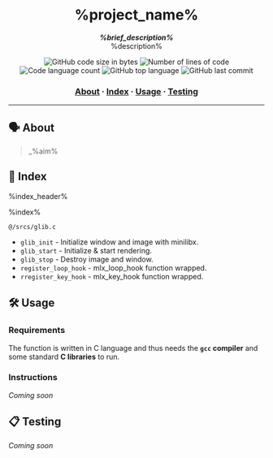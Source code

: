 <h1 align="center">
    %project_name%
</h1>

<p align="center">
	<b><i>%brief_description%</i></b><br>
    %description%
</p>

<p align="center">
	<img alt="GitHub code size in bytes" src="https://img.shields.io/github/languages/code-size/rochblondiaux/%project_name%?color=blueviolet" />
	<img alt="Number of lines of code" src="https://img.shields.io/tokei/lines/github/rochblondiaux/%project_name%?color=blueviolet" />
	<img alt="Code language count" src="https://img.shields.io/github/languages/count/rochblondiaux/%project_name%?color=blue" />
	<img alt="GitHub top language" src="https://img.shields.io/github/languages/top/rochblondiaux/%project_name%?color=blue" />
	<img alt="GitHub last commit" src="https://img.shields.io/github/last-commit/rochblondiaux/%project_name%?color=brightgreen" />
</p>

<h3 align="center">
	<a href="#%EF%B8%8F-about">About</a>
	<span> · </span>
	<a href="#-index">Index</a>
	<span> · </span>
	<a href="#%EF%B8%8F-usage">Usage</a>
	<span> · </span>
	<a href="#-testing">Testing</a>
</h3>

---

## 🗣️ About

> _%aim%

## 📑 Index

%index_header%

%index%

`@/srcs/glib.c`
* `glib_init` - Initialize window and image with minilibx.
* `glib_start` - Initialize & start rendering.
* `glib_stop` - Destroy image and window.
* `register_loop_hook` - mlx_loop_hook function wrapped.
* `rregister_key_hook` - mlx_key_hook function wrapped.

## 🛠️ Usage

### Requirements

The function is written in C language and thus needs the **`gcc` compiler** and some standard **C libraries** to run.

### Instructions

_Coming soon_

## 📋 Testing

_Coming soon_